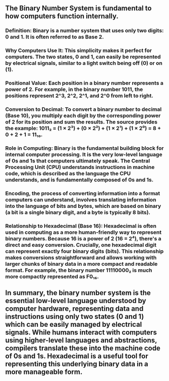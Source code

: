 ## The Binary Number System is fundamental to how computers function internally.

### Definition: Binary is a number system that uses only two digits: 0 and 1. It is often referred to as Base 2.

### Why Computers Use It: This simplicity makes it perfect for computers. The two states, 0 and 1, can easily be represented by electrical signals, similar to a light switch being off (0) or on (1).

### Positional Value: Each position in a binary number represents a power of 2. For example, in the binary number 1011, the positions represent 2^3, 2^2, 2^1, and 2^0 from left to right.

### Conversion to Decimal: To convert a binary number to decimal (Base 10), you multiply each digit by the corresponding power of 2 for its position and sum the results. The source provides the example: 1011₂ = (1 × 2³) + (0 × 2²) + (1 × 2¹) + (1 × 2⁰) = 8 + 0 + 2 + 1 = 11₁₀.

### Role in Computing: Binary is the fundamental building block for internal computer processing. It is the very low-level language of 0s and 1s that computers ultimately speak. The Central Processing Unit (CPU) understands instructions in machine code, which is described as the language the CPU understands, and is fundamentally composed of 0s and 1s.

### Encoding, the process of converting information into a format computers can understand, involves translating information into the language of bits and bytes, which are based on binary (a bit is a single binary digit, and a byte is typically 8 bits).

### Relationship to Hexadecimal (Base 16): Hexadecimal is often used in computing as a more human-friendly way to represent binary numbers. Because 16 is a power of 2 (16 = 2⁴), there's a direct and easy conversion. Crucially, one hexadecimal digit can represent exactly four binary digits (bits). This relationship makes conversions straightforward and allows working with larger chunks of binary data in a more compact and readable format. For example, the binary number 11110000₂ is much more compactly represented as F0₁₆.

## In summary, the binary number system is the essential low-level language understood by computer hardware, representing data and instructions using only two states (0 and 1) which can be easily managed by electrical signals. While humans interact with computers using higher-level languages and abstractions, compilers translate these into the machine code of 0s and 1s. Hexadecimal is a useful tool for representing this underlying binary data in a more manageable form.